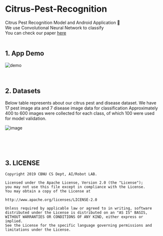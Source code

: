 # Citrus-Pest-Recognition

Citrus Pest Recognition Model and Android Application 🐛 <br>
We use Convolutional Neural Network to classify <br>
You can check our paper [here](https://www.researchgate.net/publication/334610555_Citrus_Pests_and_Diseases_Recognition_Model_Using_Weakly_Dense_Connected_Convolution_Network)
<br><br>

## 1. App Demo

![demo](demo.gif)
<br><br><br>

## 2. Datasets

Below table represents about our citrus pest and disease dataset. We have 17 pest image ata and 7 disease image data for classification Approximately 400 to 600 images were collected for each class, of which 100 were used for model validation. <br>

![image](https://user-images.githubusercontent.com/38183241/71361844-8eab2a80-25d7-11ea-9e1d-8331b0bab534.png)

<br><br><br>

## 3. LICENSE

    Copyright 2019 CBNU CS Dept, AI/Robot LAB.
    
    Licensed under the Apache License, Version 2.0 (the "License");
    you may not use this file except in compliance with the License.
    You may obtain a copy of the License at
    
    http://www.apache.org/licenses/LICENSE-2.0
    
    Unless required by applicable law or agreed to in writing, software
    distributed under the License is distributed on an "AS IS" BASIS,
    WITHOUT WARRANTIES OR CONDITIONS OF ANY KIND, either express or implied.
    See the License for the specific language governing permissions and
    limitations under the License.



